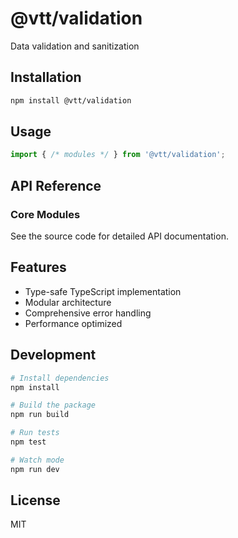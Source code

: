 # @vtt/validation

Data validation and sanitization

## Installation

```bash
npm install @vtt/validation
```

## Usage

```typescript
import { /* modules */ } from '@vtt/validation';
```

## API Reference

### Core Modules

See the source code for detailed API documentation.

## Features

- Type-safe TypeScript implementation
- Modular architecture
- Comprehensive error handling
- Performance optimized

## Development

```bash
# Install dependencies
npm install

# Build the package
npm run build

# Run tests
npm test

# Watch mode
npm run dev
```

## License

MIT
